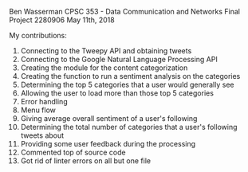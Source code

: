 Ben Wasserman
CPSC 353 - Data Communication and Networks
Final Project
2280906
May 11th, 2018


My contributions:

1. Connecting to the Tweepy API and obtaining tweets
2. Connecting to the Google Natural Language Processing API
3. Creating the module for the content categorization
4. Creating the function to run a sentiment analysis on the categories
5. Determining the top 5 categories that a user would generally see
6. Allowing the user to load more than those top 5 categories
7. Error handling
8. Menu flow
9. Giving average overall sentiment of a user's following
10. Determining the total number of categories that a user's following tweets about
11. Providing some user feedback during the processing
12. Commented top of source code
13. Got rid of linter errors on all but one file
